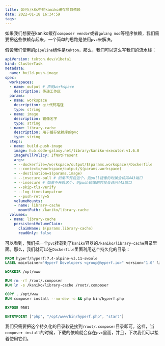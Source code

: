 ```yaml
---
title: 如何让k8s中的kaniko缓存项目依赖
date: 2022-01-18 16:34:59
tags:
---
```


如果我们想要在kaniko缓存`composer vendor`或者`golang mod`等程序依赖，我们需要把这些依赖存起来，一个简单的思路是使用`pvc`来解决。

假设我们使用的`pipeline`组件是`tekton`，那么，我们可以这么写我们的流水线：

```yaml
apiVersion: tekton.dev/v1beta1
kind: ClusterTask
metadata:
  name: build-push-image
spec:
  workspaces:
  - name: output # 声明workspace
    description: 传递工作区
  params:
  - name: workspace
    description: git代码路径
    type: string
  - name: image
    description: 镜像名字
    type: string
  - name: library-cache
    description: 用于缓存依赖库的pvc
    type: string
  steps:
  - name: build-push-image
    image: hub.code-galaxy.net/library/kaniko-executor:v1.6.0
    imagePullPolicy: IfNotPresent
    args:
    - --dockerfile=/workspace/output/$(params.workspace)/Dockerfile
    - --context=/workspace/output/$(params.workspace)
    - --destination=$(params.image)
    - --insecure-pull # 如果不开启这个，则pull镜像的时候会访问443端口
    - --insecure # 如果不开启这个，则push镜像的时候会访问443端口
    - --skip-tls-verify
    - --log-timestamp=true
    - --push-retry=5
    volumeMounts:
    - name: library-cache
      mountPath: /kaniko/library-cache
  volumes:
  - name: library-cache
    persistentVolumeClaim:
      claimName: $(params.library-cache)
      readOnly: false
```

可以看到，我们把一个`pvc`挂载到了`kaniko`容器的`/kaniko/library-cache`目录里面。那么，我们就可以在`Dockerfile`里面利用这个持久化的目录：

```Dockerfile
FROM hyperf/hyperf:7.4-alpine-v3.11-swoole
LABEL maintainer="Hyperf Developers <group@hyperf.io>" version="1.0" license="MIT" app.name="Hyperf"

WORKDIR /opt/www

RUN rm -rf /root/.composer
RUN ln -s /kaniko/library-cache /root/.composer

COPY . /opt/www
RUN composer install --no-dev -o && php bin/hyperf.php

EXPOSE 9501

ENTRYPOINT ["php", "/opt/www/bin/hyperf.php", "start"]
```

我们只需要把这个持久化的目录软链接到`/root/.composer`目录即可。这样，当`composer install`的时候，下载的依赖就会存在`pvc`里面，并且，下次我们可以接着使用它们。
